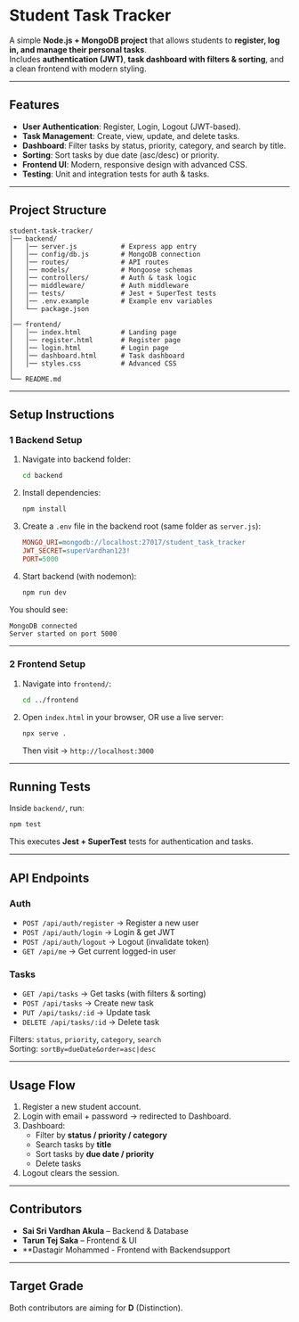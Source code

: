 # Student Task Tracker

A simple **Node.js + MongoDB project** that allows students to **register, log in, and manage their personal tasks**.  
Includes **authentication (JWT)**, **task dashboard with filters & sorting**, and a clean frontend with modern styling.

---

## Features
- **User Authentication**: Register, Login, Logout (JWT-based).  
- **Task Management**: Create, view, update, and delete tasks.  
- **Dashboard**: Filter tasks by status, priority, category, and search by title.  
- **Sorting**: Sort tasks by due date (asc/desc) or priority.  
- **Frontend UI**: Modern, responsive design with advanced CSS.  
- **Testing**: Unit and integration tests for auth & tasks.  

---

## Project Structure
```
student-task-tracker/
│── backend/
│   │── server.js           # Express app entry
│   │── config/db.js        # MongoDB connection
│   │── routes/             # API routes
│   │── models/             # Mongoose schemas
│   │── controllers/        # Auth & task logic
│   │── middleware/         # Auth middleware
│   │── tests/              # Jest + SuperTest tests
│   │── .env.example        # Example env variables
│   └── package.json
│
│── frontend/
│   │── index.html          # Landing page
│   │── register.html       # Register page
│   │── login.html          # Login page
│   │── dashboard.html      # Task dashboard
│   │── styles.css          # Advanced CSS
│
└── README.md
```

---

## Setup Instructions

### 1️ Backend Setup
1. Navigate into backend folder:
   ```bash
   cd backend
   ```

2. Install dependencies:
   ```bash
   npm install
   ```

3. Create a `.env` file in the backend root (same folder as `server.js`):
   ```ini
   MONGO_URI=mongodb://localhost:27017/student_task_tracker
   JWT_SECRET=superVardhan123!
   PORT=5000
   ```

4. Start backend (with nodemon):
   ```bash
   npm run dev
   ```

You should see:
```
MongoDB connected
Server started on port 5000
```

---

### 2️ Frontend Setup
1. Navigate into `frontend/`:
   ```bash
   cd ../frontend
   ```

2. Open `index.html` in your browser, OR use a live server:
   ```bash
   npx serve .
   ```
   Then visit → `http://localhost:3000`

---

## Running Tests
Inside `backend/`, run:
```bash
npm test
```

This executes **Jest + SuperTest** tests for authentication and tasks.

---

##  API Endpoints

### Auth
- `POST /api/auth/register` → Register a new user  
- `POST /api/auth/login` → Login & get JWT  
- `POST /api/auth/logout` → Logout (invalidate token)  
- `GET /api/me` → Get current logged-in user  

### Tasks
- `GET /api/tasks` → Get tasks (with filters & sorting)  
- `POST /api/tasks` → Create new task  
- `PUT /api/tasks/:id` → Update task  
- `DELETE /api/tasks/:id` → Delete task  

 Filters: `status`, `priority`, `category`, `search`  
 Sorting: `sortBy=dueDate&order=asc|desc`

---

##  Usage Flow
1. Register a new student account.  
2. Login with email + password → redirected to Dashboard.  
3. Dashboard:  
   - Filter by **status / priority / category**  
   - Search tasks by **title**  
   - Sort tasks by **due date / priority**  
   - Delete tasks  
4. Logout clears the session.  

---

##  Contributors
- **Sai Sri Vardhan Akula** – Backend & Database  
- **Tarun Tej Saka** – Frontend & UI
- **Dastagir Mohammed - Frontend with Backendsupport 

---

##  Target Grade
Both contributors are aiming for **D** (Distinction).  
